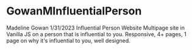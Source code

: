 # GowanMInfluentialPerson
Madeline Gowan
1/31/2023
Influential Person Website
Multipage site in Vanilla JS on a person that is influential to you. Responsive, 4+ pages, 1 page on why it's influential to you, well designed.
